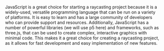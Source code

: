 JavaScript is a great choice for starting a raycasting project because it is a widely-used, versatile programming language
 that can be run on a variety of platforms. It is easy to learn and has a large community of developers who can provide support 
 and resources. Additionally, JavaScript has a number of powerful libraries (we will use p5 here) and frameworks, such as three.js, 
 that can be used to create complex, interactive graphics with minimal code. This makes it a great choice for creating a raycasting 
 project, as it allows for fast development and easy implementation of new features.
